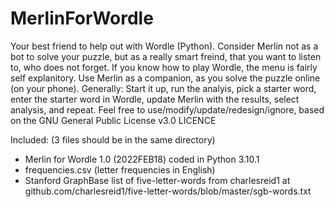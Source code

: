 # MerlinForWordle
Your best friend to help out with Wordle (Python).
Consider Merlin not as a bot to solve your puzzle, but as a really smart freind, that you want to listen to, who does not forget.
If you know how to play Wordle, the menu is fairly self explanitory. Use Merlin as a companion, as you solve the puzzle online (on your phone). 
Generally: Start it up, run the analyis, pick a starter word, enter the starter word in Wordle, update Merlin with the results, select analysis, and repeat.
Feel free to use/modify/update/redesign/ignore, based on the GNU General Public License v3.0 LICENCE

Included: (3 files should be in the same directory)
- Merlin for Wordle 1.0 (2022FEB18) coded in Python 3.10.1
- frequencies.csv (letter frequencies in English)
- Stanford GraphBase list of five-letter-words from charlesreid1 at github.com/charlesreid1/five-letter-words/blob/master/sgb-words.txt
